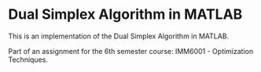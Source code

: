 # Dual Simplex Algorithm in MATLAB
This is an implementation of the Dual Simplex Algorithm in MATLAB.

Part of an assignment for the 6th semester course: IMM6001 - Optimization Techniques.
